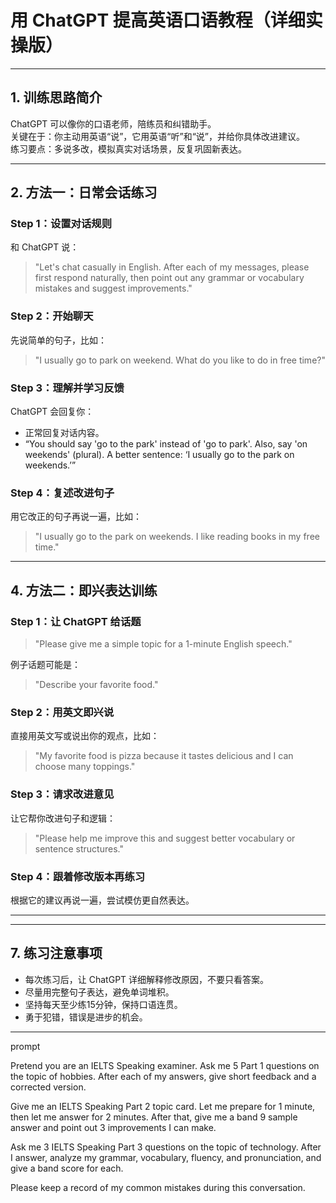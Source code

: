 # 用 ChatGPT 提高英语口语教程（详细实操版）

---

## 1. 训练思路简介

ChatGPT 可以像你的口语老师，陪练员和纠错助手。  
关键在于：你主动用英语“说”，它用英语“听”和“说”，并给你具体改进建议。  
练习要点：多说多改，模拟真实对话场景，反复巩固新表达。

---

## 2. 方法一：日常会话练习

### Step 1：设置对话规则  
和 ChatGPT 说：  
> "Let's chat casually in English. After each of my messages, please first respond naturally, then point out any grammar or vocabulary mistakes and suggest improvements."

### Step 2：开始聊天  
先说简单的句子，比如：  
> "I usually go to park on weekend. What do you like to do in free time?"

### Step 3：理解并学习反馈  
ChatGPT 会回复你：  
- 正常回复对话内容。  
- “You should say 'go to the park' instead of 'go to park'. Also, say 'on weekends' (plural). A better sentence: ‘I usually go to the park on weekends.’”  

### Step 4：复述改进句子  
用它改正的句子再说一遍，比如：  
> "I usually go to the park on weekends. I like reading books in my free time."

---



## 4. 方法二：即兴表达训练

### Step 1：让 ChatGPT 给话题  
> "Please give me a simple topic for a 1-minute English speech."

例子话题可能是：  
> "Describe your favorite food."

### Step 2：用英文即兴说  
直接用英文写或说出你的观点，比如：  
> "My favorite food is pizza because it tastes delicious and I can choose many toppings."

### Step 3：请求改进意见  
让它帮你改进句子和逻辑：  
> "Please help me improve this and suggest better vocabulary or sentence structures."

### Step 4：跟着修改版本再练习  
根据它的建议再说一遍，尝试模仿更自然表达。

---


---

## 7. 练习注意事项

- 每次练习后，让 ChatGPT 详细解释修改原因，不要只看答案。  
- 尽量用完整句子表达，避免单词堆积。  
- 坚持每天至少练15分钟，保持口语连贯。  
- 勇于犯错，错误是进步的机会。  

---

prompt

Pretend you are an IELTS Speaking examiner. Ask me 5 Part 1 questions on the topic of hobbies. After each of my answers, give short feedback and a corrected version.

Give me an IELTS Speaking Part 2 topic card. Let me prepare for 1 minute, then let me answer for 2 minutes. After that, give me a band 9 sample answer and point out 3 improvements I can make.


Ask me 3 IELTS Speaking Part 3 questions on the topic of technology. After I answer, analyze my grammar, vocabulary, fluency, and pronunciation, and give a band score for each.

Please keep a record of my common mistakes during this conversation.
